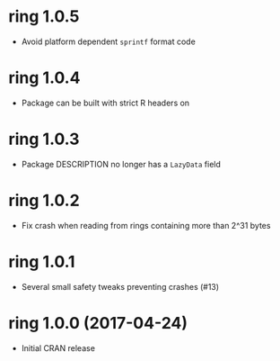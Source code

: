 # ring 1.0.5

* Avoid platform dependent `sprintf` format code

# ring 1.0.4

* Package can be built with strict R headers on

# ring 1.0.3

* Package DESCRIPTION no longer has a `LazyData` field

# ring 1.0.2

* Fix crash when reading from rings containing more than 2^31 bytes

# ring 1.0.1

* Several small safety tweaks preventing crashes (#13)

# ring 1.0.0 (2017-04-24)

* Initial CRAN release
